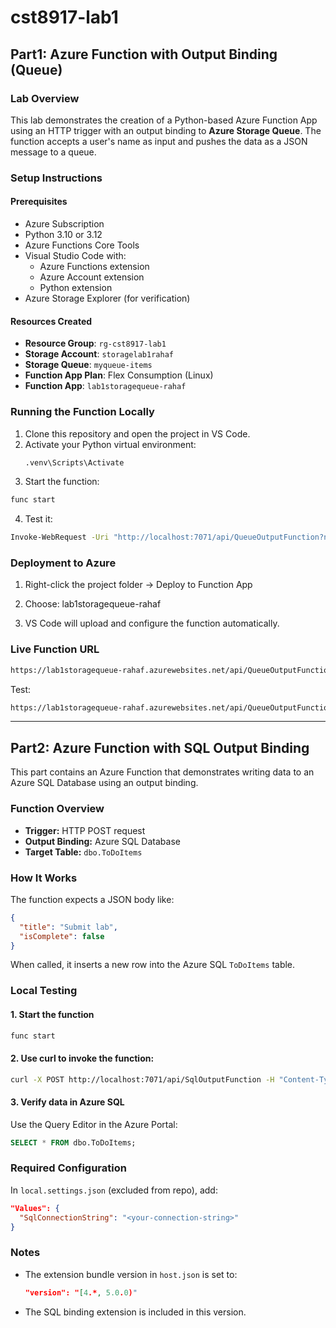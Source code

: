 # cst8917-lab1
## Part1: Azure Function with Output Binding (Queue)
### Lab Overview

This lab demonstrates the creation of a Python-based Azure Function App using an HTTP trigger with an output binding to **Azure Storage Queue**. The function accepts a user's name as input and pushes the data as a JSON message to a queue.

### Setup Instructions
#### Prerequisites

- Azure Subscription
- Python 3.10 or 3.12
- Azure Functions Core Tools
- Visual Studio Code with:
  - Azure Functions extension
  - Azure Account extension
  - Python extension
- Azure Storage Explorer (for verification)

#### Resources Created

- **Resource Group**: `rg-cst8917-lab1`
- **Storage Account**: `storagelab1rahaf`
- **Storage Queue**: `myqueue-items`
- **Function App Plan**: Flex Consumption (Linux)
- **Function App**: `lab1storagequeue-rahaf`

### Running the Function Locally

1. Clone this repository and open the project in VS Code.
2. Activate your Python virtual environment:
   ```bash
   .venv\Scripts\Activate
   ```
3. Start the function:
  ```bash
  func start
  ```
4. Test it:
  ```bash
  Invoke-WebRequest -Uri "http://localhost:7071/api/QueueOutputFunction?name=Rahaf" -Method POST
  ```
### Deployment to Azure
1. Right-click the project folder → Deploy to Function App

2. Choose: lab1storagequeue-rahaf

3. VS Code will upload and configure the function automatically.

### Live Function URL
  ```bash
  https://lab1storagequeue-rahaf.azurewebsites.net/api/QueueOutputFunction
  ```
Test:
  ```bash
  https://lab1storagequeue-rahaf.azurewebsites.net/api/QueueOutputFunction?name=Rahaf
  ```
-----
## Part2: Azure Function with SQL Output Binding

This part contains an Azure Function that demonstrates writing data to an Azure SQL Database using an output binding.

### Function Overview

- **Trigger:** HTTP POST request
- **Output Binding:** Azure SQL Database
- **Target Table:** `dbo.ToDoItems`

### How It Works

The function expects a JSON body like:

```json
{
  "title": "Submit lab",
  "isComplete": false
}
```

When called, it inserts a new row into the Azure SQL `ToDoItems` table.

### Local Testing

#### 1. Start the function

```bash
func start
```

#### 2. Use curl to invoke the function:

```bash
curl -X POST http://localhost:7071/api/SqlOutputFunction -H "Content-Type: application/json" -d "{"title":"Submit lab","isComplete":false}"
```

#### 3. Verify data in Azure SQL

Use the Query Editor in the Azure Portal:

```sql
SELECT * FROM dbo.ToDoItems;
```

### Required Configuration

In `local.settings.json` (excluded from repo), add:

```json
"Values": {
  "SqlConnectionString": "<your-connection-string>"
}
```

### Notes

- The extension bundle version in `host.json` is set to:
  ```json
  "version": "[4.*, 5.0.0)"
  ```
- The SQL binding extension is included in this version.





